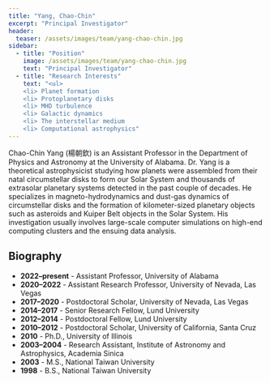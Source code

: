 ```yaml
---
title: "Yang, Chao-Chin"
excerpt: "Principal Investigator"
header:
  teaser: /assets/images/team/yang-chao-chin.jpg
sidebar:
  - title: "Position"
    image: /assets/images/team/yang-chao-chin.jpg
    text: "Principal Investigator"
  - title: "Research Interests"
    text: "<ul>
    <li> Planet formation
    <li> Protoplanetary disks
    <li> MHD turbulence
    <li> Galactic dynamics
    <li> The interstellar medium
    <li> Computational astrophysics"
---
```


Chao-Chin Yang (楊朝欽) is an Assistant Professor in the Department of Physics and Astronomy at the University of Alabama.
Dr. Yang is a theoretical astrophysicist studying how planets were assembled from their natal circumstellar disks to form our Solar System and thousands of extrasolar planetary systems detected in the past couple of decades.
He specializes in magneto-hydrodynamics and dust-gas dynamics of circumstellar disks and the formation of kilometer-sized planetary objects such as asteroids and Kuiper Belt objects in the Solar System.
His investigation usually involves large-scale computer simulations on high-end computing clusters and the ensuing data analysis.

## Biography
- __2022–present__ - Assistant Professor, University of Alabama
- __2020–2022__ - Assistant Research Professor, University of Nevada, Las Vegas
- __2017–2020__ - Postdoctoral Scholar, University of Nevada, Las Vegas
- __2014–2017__ - Senior Research Fellow, Lund University
- __2012–2014__ - Postdoctoral Fellow, Lund University
- __2010–2012__ - Postdoctoral Scholar, University of California, Santa Cruz
- __2010__ - Ph.D., University of Illinois
- __2003–2004__ - Research Assistant, Institute of Astronomy and Astrophysics, Academia Sinica
- __2003__ - M.S., National Taiwan University
- __1998__ - B.S., National Taiwan University

